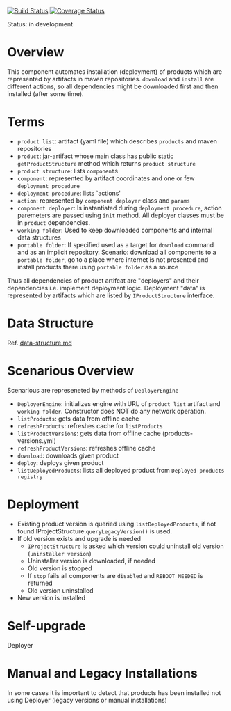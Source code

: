 [![Build Status](https://travis-ci.org/scm4j/scm4j-deployer-engine.svg?branch=master)](https://travis-ci.org/scm4j/scm4j-deployer-engine)
[![Coverage Status](https://coveralls.io/repos/github/scm4j/scm4j-deployer-engine/badge.svg?branch=master)](https://coveralls.io/github/scm4j/scm4j-deployer-engine?branch=master)

Status: in development


# Overview
This component automates installation (deployment) of products which are represented by artifacts in maven repositories. `download` and `install` are different actions, so all dependencies might be downloaded first and then installed (after some time).

# Terms

- `product list`: artifact (yaml file) which describes `products` and maven repositories
- `product`: jar-artifact whose main class has public static `getProductStructure` method which returns  `product structure`
- `product structure`: lists `component`s
- `component`: represented by  artifact coordinates and one or few `deployment procedure`
- `deployment procedure`: lists `actions'
- `action`: represented by `component deployer` class and `params` 
- `component deployer`: Is instantiated during `deployment procedure`, action paremeters are passed using `init` method. All deployer classes must be in `product` dependencies.
- `working folder`: Used to keep downloaded components and internal data structures
- `portable folder`:  If specified used as a target for `download` command and as an implicit repository. Scenario: download all components to a `portable folder`, go to a place where internet is not presented and install products there using `portable folder` as a source

Thus all dependencies of product artifcat are "deployers" and their dependencies i.e. implement deployment  logic. Deployment "data" is represented by artifacts which are listed by `IProductStructure` interface.

# Data Structure

Ref. [data-structure.md](data-structure.md)

# Scenarious Overview

Scenarious are represeneted by methods of `DeployerEngine`

- `DeployerEngine`: initializes engine with URL of `product list` artifact and `working folder`. Constructor does NOT do any network operation.
- `listProducts`: gets data from offline cache
- `refreshProducts`: refreshes cache for `listProducts`
- `listProductVersions`: gets data from offline cache (products-versions.yml)
- `refreshProductVersions`: refreshes offline cache
- `download`: downloads given product
- `deploy`: deploys given product
- `listDeployedProducts`: lists all deployed product from `Deployed products registry`

# Deployment

- Existing product version is queried using `listDeployedProducts`, if not found  IProjectStructure.`queryLegacyVersion()` is used.
- If old version exists and upgrade is needed
  - `IProjectStructure` is asked which version could uninstall old version (`uninstaller version`)
  - Uninstaller version is downloaded, if needed
  - Old version is stopped
  - If `stop` fails all components are `disabled` and `REBOOT_NEEDED` is returned
  - Old version uninstalled
- New version is installed

# Self-upgrade

Deployer

# Manual and Legacy Installations

In some cases it is important to detect that products has been installed not using Deployer (legacy versions or manual installations)
